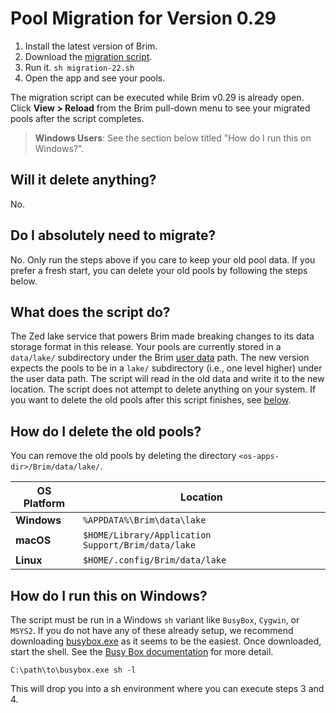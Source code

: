 # Pool Migration for Version 0.29

1. Install the latest version of Brim.
2. Download the [migration script](https://raw.githubusercontent.com/brimdata/brim/06fef264a93fa65b3ea17317dfca4ce70f8d6602/scripts/util/migration-22.sh).
3. Run it. `sh migration-22.sh`
4. Open the app and see your pools.

The migration script can be executed while Brim v0.29 is already open. Click **View > Reload** from the Brim pull-down menu to see your migrated pools after the script completes.
> **Windows Users**: See the section below titled "How do I run this on Windows?".

## Will it delete anything?

No.

## Do I absolutely need to migrate?

No. Only run the steps above if you care to keep your old pool data. If you prefer a fresh start, you can delete your old pools by following the steps below.

## What does the script do?

The Zed lake service that powers Brim made breaking changes to its data storage format in this release. Your pools are currently stored in a `data/lake/` subdirectory under the Brim [user data](https://github.com/brimdata/brim/wiki/Filesystem-Paths#user-data) path. The new version expects the pools to be in a `lake/` subdirectory (i.e., one level higher) under the user data path. The script will read in the old data and write it to the new location. The script does not attempt to delete anything on your system. If you want to delete the old pools after this script finishes, see [below](#how-do-i-delete-the-old-pools).

## How do I delete the old pools?

You can remove the old pools by deleting the directory `<os-apps-dir>/Brim/data/lake/`.

|**OS Platform**|**Location**                                          |
|---------------|------------------------------------------------------|
| **Windows**   | `%APPDATA%\Brim\data\lake`                           |
| **macOS**     | `$HOME/Library/Application Support/Brim/data/lake`   |
| **Linux**     | `$HOME/.config/Brim/data/lake`                       |

## How do I run this on Windows?

The script must be run in a Windows `sh` variant like `BusyBox`, `Cygwin`, or `MSYS2`. If you do not have any of these already setup, we recommend downloading [busybox.exe](https://frippery.org/files/busybox/busybox.exe) as it seems to be the easiest. Once downloaded, start the shell. See the [Busy Box documentation](https://frippery.org/busybox/) for more detail.

```
C:\path\to\busybox.exe sh -l
```

This will drop you into a sh environment where you can execute steps 3 and 4.